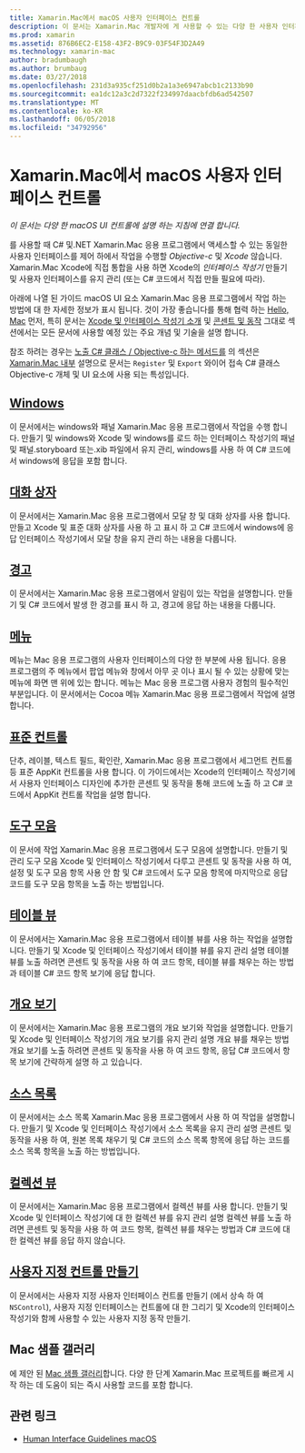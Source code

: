 ```yaml
---
title: Xamarin.Mac에서 macOS 사용자 인터페이스 컨트롤
description: 이 문서는 Xamarin.Mac 개발자에 게 사용할 수 있는 다양 한 사용자 인터페이스 컨트롤에 설명 하는 지침에 연결 합니다. 연결 된 콘텐츠에 창, 대화 상자, 경고, 메뉴, 도구 모음, 표 보기, 개요 보기 및 자세히 살펴보겠습니다.
ms.prod: xamarin
ms.assetid: 876B6EC2-E158-43F2-B9C9-03F54F3D2A49
ms.technology: xamarin-mac
author: bradumbaugh
ms.author: brumbaug
ms.date: 03/27/2018
ms.openlocfilehash: 231d3a935cf251d0b2a1a3e6947abcb1c2133b90
ms.sourcegitcommit: ea1dc12a3c2d7322f234997daacbfdb6ad542507
ms.translationtype: MT
ms.contentlocale: ko-KR
ms.lasthandoff: 06/05/2018
ms.locfileid: "34792956"
---
```

# <a name="macos-user-interface-controls-in-xamarinmac"></a>Xamarin.Mac에서 macOS 사용자 인터페이스 컨트롤

_이 문서는 다양 한 macOS UI 컨트롤에 설명 하는 지침에 연결 합니다._

를 사용할 때 C# 및.NET Xamarin.Mac 응용 프로그램에서 액세스할 수 있는 동일한 사용자 인터페이스를 제어 하에서 작업을 수행할 *Objective-c* 및 *Xcode* 않습니다. Xamarin.Mac Xcode에 직접 통합을 사용 하면 Xcode의 _인터페이스 작성기_ 만들기 및 사용자 인터페이스를 유지 관리 (또는 C# 코드에서 직접 만들 필요에 따라).

아래에 나열 된 가이드 macOS UI 요소 Xamarin.Mac 응용 프로그램에서 작업 하는 방법에 대 한 자세한 정보가 표시 됩니다. 것이 가장 좋습니다를 통해 협력 하는 [Hello, Mac](~/mac/get-started/hello-mac.md) 먼저, 특히 문서는 [Xcode 및 인터페이스 작성기 소개](~/mac/get-started/hello-mac.md#Introduction_to_Xcode_and_Interface_Builder) 및 [콘센트 및 동작](~/mac/get-started/hello-mac.md#Outlets_and_Actions) 그대로 섹션에서는 모든 문서에 사용할 예정 있는 주요 개념 및 기술을 설명 합니다.

참조 하려는 경우는 [노출 C# 클래스 / Objective-c 하는 메서드를](~/mac/internals/how-it-works.md#exposing-c-classes--methods-to-objective-c) 의 섹션은 [Xamarin.Mac 내부](~/mac/internals/how-it-works.md) 설명으로 문서는 `Register` 및 `Export` 와이어 접속 C# 클래스 Objective-c 개체 및 UI 요소에 사용 되는 특성입니다.

## <a name="windowsmacuser-interfacewindowmd"></a>[Windows](~/mac/user-interface/window.md)

이 문서에서는 windows와 패널 Xamarin.Mac 응용 프로그램에서 작업을 수행 합니다. 만들기 및 windows와 Xcode 및 windows를 로드 하는 인터페이스 작성기의 패널 및 패널.storyboard 또는.xib 파일에서 유지 관리, windows를 사용 하 여 C# 코드에서 windows에 응답을 포함 합니다.

## <a name="dialogsmacuser-interfacedialogmd"></a>[대화 상자](~/mac/user-interface/dialog.md)

이 문서에서는 Xamarin.Mac 응용 프로그램에서 모달 창 및 대화 상자를 사용 합니다. 만들고 Xcode 및 표준 대화 상자를 사용 하 고 표시 하 고 C# 코드에서 windows에 응답 인터페이스 작성기에서 모달 창을 유지 관리 하는 내용을 다룹니다.

## <a name="alertsmacuser-interfacealertmd"></a>[경고](~/mac/user-interface/alert.md)

이 문서에서는 Xamarin.Mac 응용 프로그램에서 알림이 있는 작업을 설명합니다. 만들기 및 C# 코드에서 발생 한 경고를 표시 하 고, 경고에 응답 하는 내용을 다룹니다.

## <a name="menusmacuser-interfacemenumd"></a>[메뉴](~/mac/user-interface/menu.md)

메뉴는 Mac 응용 프로그램의 사용자 인터페이스의 다양 한 부분에 사용 됩니다. 응용 프로그램의 주 메뉴에서 팝업 메뉴와 창에서 아무 곳 이나 표시 될 수 있는 상황에 맞는 메뉴에 화면 맨 위에 있는 합니다. 메뉴는 Mac 응용 프로그램 사용자 경험의 필수적인 부분입니다. 이 문서에서는 Cocoa 메뉴 Xamarin.Mac 응용 프로그램에서 작업에 설명 합니다.

## <a name="standard-controlsmacuser-interfacestandard-controlsmd"></a>[표준 컨트롤](~/mac/user-interface/standard-controls.md)

단추, 레이블, 텍스트 필드, 확인란, Xamarin.Mac 응용 프로그램에서 세그먼트 컨트롤 등 표준 AppKit 컨트롤을 사용 합니다. 이 가이드에서는 Xcode의 인터페이스 작성기에서 사용자 인터페이스 디자인에 추가한 콘센트 및 동작을 통해 코드에 노출 하 고 C# 코드에서 AppKit 컨트롤 작업을 설명 합니다.

## <a name="toolbarsmacuser-interfacetoolbarmd"></a>[도구 모음](~/mac/user-interface/toolbar.md)

이 문서에 작업 Xamarin.Mac 응용 프로그램에서 도구 모음에 설명합니다. 만들기 및 관리 도구 모음 Xcode 및 인터페이스 작성기에서 다루고 콘센트 및 동작을 사용 하 여, 설정 및 도구 모음 항목 사용 안 함 및 C# 코드에서 도구 모음 항목에 마지막으로 응답 코드를 도구 모음 항목을 노출 하는 방법입니다.

## <a name="table-viewsmacuser-interfacetable-viewmd"></a>[테이블 뷰](~/mac/user-interface/table-view.md)

이 문서에서는 Xamarin.Mac 응용 프로그램에서 테이블 뷰를 사용 하는 작업을 설명합니다. 만들기 및 Xcode 및 인터페이스 작성기에서 테이블 뷰를 유지 관리 설명 테이블 뷰를 노출 하려면 콘센트 및 동작을 사용 하 여 코드 항목, 테이블 뷰를 채우는 하는 방법과 테이블 C# 코드 항목 보기에 응답 합니다.

## <a name="outline-viewsmacuser-interfaceoutline-viewmd"></a>[개요 보기](~/mac/user-interface/outline-view.md)

이 문서에서는 Xamarin.Mac 응용 프로그램의 개요 보기와 작업을 설명합니다. 만들기 및 Xcode 및 인터페이스 작성기의 개요 보기를 유지 관리 설명 개요 뷰를 채우는 방법 개요 보기를 노출 하려면 콘센트 및 동작을 사용 하 여 코드 항목, 응답 C# 코드에서 항목 보기에 간략하게 설명 하 고 있습니다.

## <a name="source-listsmacuser-interfacesource-listmd"></a>[소스 목록](~/mac/user-interface/source-list.md)

이 문서에서는 소스 목록 Xamarin.Mac 응용 프로그램에서 사용 하 여 작업을 설명합니다. 만들기 및 Xcode 및 인터페이스 작성기에서 소스 목록을 유지 관리 설명 콘센트 및 동작을 사용 하 여, 원본 목록 채우기 및 C# 코드의 소스 목록 항목에 응답 하는 코드를 소스 목록 항목을 노출 하는 방법입니다.

## <a name="collection-viewsmacuser-interfacecollection-viewmd"></a>[컬렉션 뷰](~/mac/user-interface/collection-view.md)

이 문서에서는 Xamarin.Mac 응용 프로그램에서 컬렉션 뷰를 사용 합니다. 만들기 및 Xcode 및 인터페이스 작성기에 대 한 컬렉션 뷰를 유지 관리 설명 컬렉션 뷰를 노출 하려면 콘센트 및 동작을 사용 하 여 코드 항목, 컬렉션 뷰를 채우는 방법과 C# 코드에 대 한 컬렉션 뷰를 응답 하지 않습니다.

## <a name="creating-custom-controlsmacuser-interfacecustom-controlsmd"></a>[사용자 지정 컨트롤 만들기](~/mac/user-interface/custom-controls.md)

이 문서에서는 사용자 지정 사용자 인터페이스 컨트롤 만들기 (에서 상속 하 여 `NSControl`), 사용자 지정 인터페이스는 컨트롤에 대 한 그리기 및 Xcode의 인터페이스 작성기와 함께 사용할 수 있는 사용자 지정 동작 만들기.

## <a name="mac-samples-gallery"></a>Mac 샘플 갤러리

에 제안 된 [Mac 샘플 갤러리](https://developer.xamarin.com/samples/mac/all/)합니다. 다양 한 단계 Xamarin.Mac 프로젝트를 빠르게 시작 하는 데 도움이 되는 즉시 사용할 코드를 포함 합니다.

## <a name="related-links"></a>관련 링크

- [Human Interface Guidelines macOS](https://developer.apple.com/macos/human-interface-guidelines/overview/themes/)
